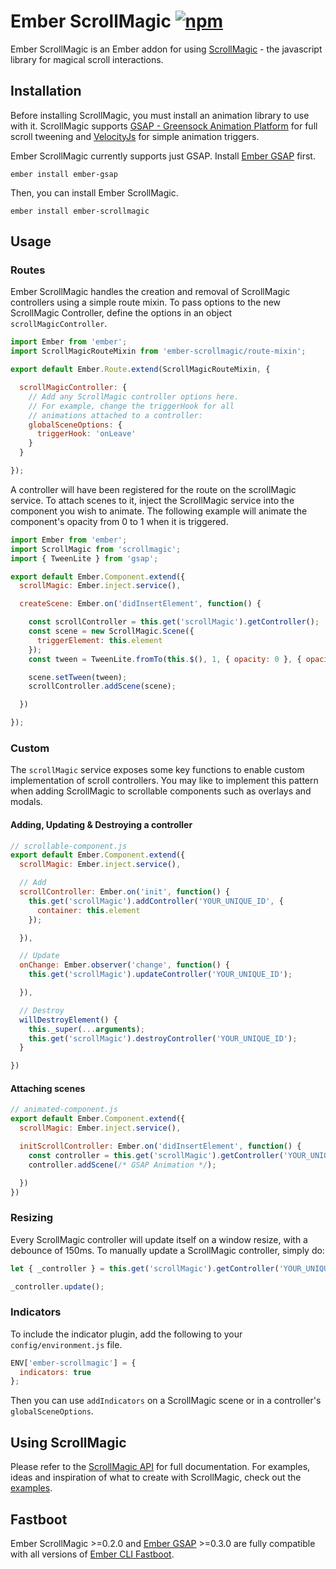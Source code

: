 Ember ScrollMagic [![npm](https://img.shields.io/npm/v/ember-scrollmagic.svg)](https://www.npmjs.com/package/ember-scrollmagic)
======

Ember ScrollMagic is an Ember addon for using [ScrollMagic](https://github.com/janpaepke/ScrollMagic) - the javascript library for magical scroll interactions.

## Installation

Before installing ScrollMagic, you must install an animation library to use with it. ScrollMagic supports [GSAP - Greensock Animation Platform](https://github.com/greensock/GreenSock-JS) for full scroll tweening and [VelocityJs](https://github.com/julianshapiro/velocity) for simple animation triggers.

Ember ScrollMagic currently supports just GSAP. Install [Ember GSAP](https://github.com/willviles/ember-gsap) first.

`ember install ember-gsap`

Then, you can install Ember ScrollMagic.

`ember install ember-scrollmagic`

## Usage

### Routes

Ember ScrollMagic handles the creation and removal of ScrollMagic controllers using a simple route mixin. To pass options to the new ScrollMagic Controller, define the options in an object `scrollMagicController`.

```javascript
import Ember from 'ember';
import ScrollMagicRouteMixin from 'ember-scrollmagic/route-mixin';

export default Ember.Route.extend(ScrollMagicRouteMixin, {

  scrollMagicController: {
    // Add any ScrollMagic controller options here.
    // For example, change the triggerHook for all
    // animations attached to a controller:
    globalSceneOptions: {
      triggerHook: 'onLeave'
    }
  }

});
```

A controller will have been registered for the route on the scrollMagic service. To attach scenes to it, inject the ScrollMagic service into the component you wish to animate. The following example will animate the component's opacity from 0 to 1 when it is triggered.

```javascript
import Ember from 'ember';
import ScrollMagic from 'scrollmagic';
import { TweenLite } from 'gsap';

export default Ember.Component.extend({
  scrollMagic: Ember.inject.service(),

  createScene: Ember.on('didInsertElement', function() {

    const scrollController = this.get('scrollMagic').getController();
    const scene = new ScrollMagic.Scene({
      triggerElement: this.element
    });
    const tween = TweenLite.fromTo(this.$(), 1, { opacity: 0 }, { opacity: 1 });

    scene.setTween(tween);
    scrollController.addScene(scene);

  })

});
```

### Custom
The `scrollMagic` service exposes some key functions to enable custom implementation of scroll controllers. You may like to implement this pattern when adding ScrollMagic to scrollable components such as overlays and modals.

#### Adding, Updating & Destroying a controller

```javascript
// scrollable-component.js
export default Ember.Component.extend({
  scrollMagic: Ember.inject.service(),

  // Add
  scrollController: Ember.on('init', function() {
    this.get('scrollMagic').addController('YOUR_UNIQUE_ID', {
      container: this.element
    });

  }),

  // Update
  onChange: Ember.observer('change', function() {
    this.get('scrollMagic').updateController('YOUR_UNIQUE_ID');

  }),

  // Destroy
  willDestroyElement() {
    this._super(...arguments);
    this.get('scrollMagic').destroyController('YOUR_UNIQUE_ID');
  }

})
```

#### Attaching scenes

```javascript
// animated-component.js
export default Ember.Component.extend({
  scrollMagic: Ember.inject.service(),

  initScrollController: Ember.on('didInsertElement', function() {
    const controller = this.get('scrollMagic').getController('YOUR_UNIQUE_ID');
    controller.addScene(/* GSAP Animation */);

  })
})
```

### Resizing

Every ScrollMagic controller will update itself on a window resize, with a debounce of 150ms. To manually update a ScrollMagic controller, simply do:

```javascript
let { _controller } = this.get('scrollMagic').getController('YOUR_UNIQUE_ID');

_controller.update();
```

### Indicators

To include the indicator plugin, add the following to your `config/environment.js` file.

```javascript
ENV['ember-scrollmagic'] = {
  indicators: true
};
```

Then you can use `addIndicators` on a ScrollMagic scene or in a controller's `globalSceneOptions`.

## Using ScrollMagic

Please refer to the [ScrollMagic API](http://scrollmagic.io/docs/index.html) for full documentation. For examples, ideas and inspiration of what to create with ScrollMagic, check out the [examples](http://scrollmagic.io/examples/).

## Fastboot

Ember ScrollMagic >=0.2.0 and [Ember GSAP](https://github.com/willviles/ember-gsap) >=0.3.0 are fully compatible with all versions of [Ember CLI Fastboot](https://github.com/ember-fastboot/ember-cli-fastboot).
